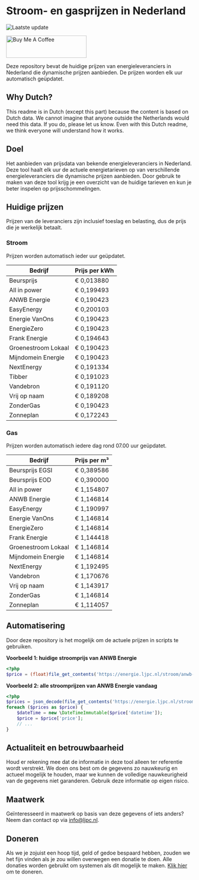 # Stroom- en gasprijzen in Nederland

![Laatste update](https://img.shields.io/badge/laatste%20update-2023--04--25%2014%3A09%20CET-brightgreen)

<a href="https://www.buymeacoffee.com/Lars-" target="_blank"><img src="https://cdn.buymeacoffee.com/buttons/v2/default-orange.png" alt="Buy Me A Coffee" height="60" style="height: 60px !important;width: 217px !important;" ></a>

Deze repository bevat de huidige prijzen van energieleveranciers in Nederland die dynamische prijzen aanbieden. De prijzen worden elk uur automatisch geüpdatet.

## Why Dutch?

This readme is in Dutch (except this part) because the content is based on Dutch data. We cannot imagine that anyone outside the Netherlands would need this data. If you do, please let us know. Even with this Dutch readme, we think
everyone will understand how it works.

## Doel

Het aanbieden van prijsdata van bekende energieleveranciers in Nederland. Deze tool haalt elk uur de actuele energietarieven op van verschillende energieleveranciers die dynamische prijzen aanbieden. Door gebruik te maken van deze tool
krijg je een overzicht van de huidige tarieven en kun je beter inspelen op prijsschommelingen.

## Huidige prijzen

Prijzen van de leveranciers zijn inclusief toeslag en belasting, dus de prijs die je werkelijk betaalt.

### Stroom

Prijzen worden automatisch ieder uur geüpdatet.

 Bedrijf | Prijs per kWh 
---------|---------------
Beursprijs | € 0,013880
All in power | € 0,199493
ANWB Energie | € 0,190423
EasyEnergy | € 0,200103
Energie VanOns | € 0,190423
EnergieZero | € 0,190423
Frank Energie | € 0,194643
Groenestroom Lokaal | € 0,190423
Mijndomein Energie | € 0,190423
NextEnergy | € 0,191334
Tibber | € 0,191023
Vandebron | € 0,191120
Vrij op naam | € 0,189208
ZonderGas | € 0,190423
Zonneplan | € 0,172243


### Gas

Prijzen worden automatisch iedere dag rond 07.00 uur geüpdatet.

 Bedrijf | Prijs per m³ 
---------|--------------
Beursprijs EGSI | € 0,389586
Beursprijs EOD | € 0,390000
All in power | € 1,154807
ANWB Energie | € 1,146814
EasyEnergy | € 1,190997
Energie VanOns | € 1,146814
EnergieZero | € 1,146814
Frank Energie | € 1,144418
Groenestroom Lokaal | € 1,146814
Mijndomein Energie | € 1,146814
NextEnergy | € 1,192495
Vandebron | € 1,170676
Vrij op naam | € 1,143917
ZonderGas | € 1,146814
Zonneplan | € 1,114057


## Automatisering

Door deze repository is het mogelijk om de actuele prijzen in scripts te gebruiken.

**Voorbeeld 1: huidige stroomprijs van ANWB Energie**

```php
<?php
$price = (float)file_get_contents('https://energie.ljpc.nl/stroom/anwb-energie-nu.txt');

```

**Voorbeeld 2: alle stroomprijzen van ANWB Energie vandaag**

```php
<?php
$prices = json_decode(file_get_contents('https://energie.ljpc.nl/stroom/all-in-power-vandaag.json'),true);
foreach ($prices as $price) {
    $dateTime = new \DateTimeImmutable($price['datetime']);
    $price = $price['price'];
    // ...
}
```

## Actualiteit en betrouwbaarheid

Houd er rekening mee dat de informatie in deze tool alleen ter referentie wordt verstrekt. We doen ons best om de gegevens zo nauwkeurig en actueel mogelijk te houden, maar we kunnen de volledige nauwkeurigheid van de gegevens niet
garanderen. Gebruik deze informatie op eigen risico.

## Maatwerk

Geïnteresseerd in maatwerk op basis van deze gegevens of iets anders? Neem dan contact op
via [info@ljpc.nl](mailto:info@ljpc.nl?subject=Energie%20prijzen).

## Doneren

Als we je zojuist een hoop tijd, geld of gedoe bespaard hebben, zouden we het fijn vinden als je zou willen overwegen een
donatie te doen. Alle donaties worden gebruikt om systemen als dit mogelijk te
maken. [Klik hier](https://www.buymeacoffee.com/Lars-) om te doneren.
